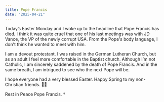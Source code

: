 ```yaml
---
title: Pope Francis
date: "2025-04-21"
---
```


Today’s Easter Monday and I woke up to the headline that Pope Francis has died. I think it was quite cruel that one of his last meetings was with JD Vance, the VP of the newly corrupt USA. From the Pope's body language, I don't think he wanted to meet with him. 

I am a devout protestant. I was raised in the German Lutheran Church, but as an adult I feel more comfortable in the Baptist church. Although I’m not Catholic, I am sincerely saddened by the death of Pope Francis. And in the same breath, I am intrigued to see who the next Pope will be.

I hope everyone had a very blessed Easter. Happy Spring to my non-Christian friends. 🌷🐝

Rest in Peace Pope Francis. †
